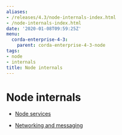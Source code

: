 ```yaml
---
aliases:
- /releases/4.3/node-internals-index.html
- /node-internals-index.html
date: '2020-01-08T09:59:25Z'
menu:
  corda-enterprise-4-3:
    parent: corda-enterprise-4-3-node
tags:
- node
- internals
title: Node internals
---
```



# Node internals


* [Node services](node-services.md)

* [Networking and messaging](messaging.md)




